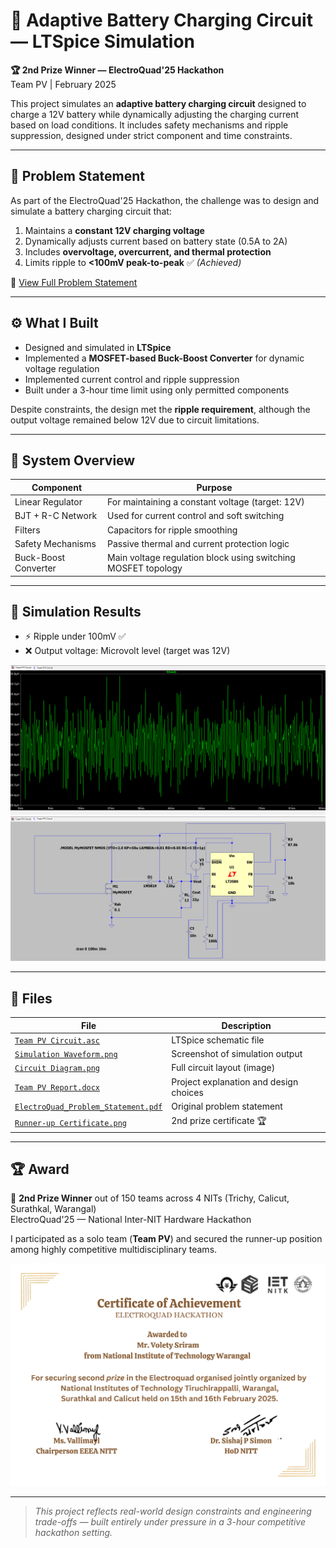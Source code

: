 # 🔋 Adaptive Battery Charging Circuit — LTSpice Simulation

**🏆 2nd Prize Winner — ElectroQuad'25 Hackathon**  
Team PV | February 2025

This project simulates an **adaptive battery charging circuit** designed to charge a 12V battery while dynamically adjusting the charging current based on load conditions. It includes safety mechanisms and ripple suppression, designed under strict component and time constraints.

---

## 🎯 Problem Statement

As part of the ElectroQuad'25 Hackathon, the challenge was to design and simulate a battery charging circuit that:

1. Maintains a **constant 12V charging voltage**
2. Dynamically adjusts current based on battery state (0.5A to 2A)
3. Includes **overvoltage, overcurrent, and thermal protection**
4. Limits ripple to **<100mV peak-to-peak** ✅ *(Achieved)*

📄 [View Full Problem Statement](docs/ElectroQuad_Problem_Statement.pdf)

---

## ⚙️ What I Built

- Designed and simulated in **LTSpice**
- Implemented a **MOSFET-based Buck-Boost Converter** for dynamic voltage regulation
- Implemented current control and ripple suppression
- Built under a 3-hour time limit using only permitted components

Despite constraints, the design met the **ripple requirement**, although the output voltage remained below 12V due to circuit limitations.

---

## 🧩 System Overview

| Component          | Purpose                                         |
|--------------------|-------------------------------------------------|
| Linear Regulator   | For maintaining a constant voltage (target: 12V)|
| BJT + R-C Network  | Used for current control and soft switching     |
| Filters            | Capacitors for ripple smoothing                 |
| Safety Mechanisms  | Passive thermal and current protection logic    |
| Buck-Boost Converter | Main voltage regulation block using switching MOSFET topology |

---

## 🧪 Simulation Results

- ⚡ Ripple under 100mV ✅
- ❌ Output voltage: Microvolt level (target was 12V)

![Simulation Waveform](results/Simulation%20Waveform.png)  
![Circuit Diagram](results/Circuit%20Diagram.png)

---

## 📁 Files

| File                                | Description                                      |
|-------------------------------------|--------------------------------------------------|
| [`Team PV Circuit.asc`](circuit/Team%20PV%20Circuit.asc)        | LTSpice schematic file                           |
| [`Simulation Waveform.png`](results/Simulation%20Waveform.png)  | Screenshot of simulation output                  |
| [`Circuit Diagram.png`](results/Circuit%20Diagram.png)          | Full circuit layout (image)                      |
| [`Team PV Report.docx`](docs/Team%20PV%20Report.docx)           | Project explanation and design choices           |
| [`ElectroQuad_Problem_Statement.pdf`](docs/ElectroQuad_Problem_Statement.pdf) | Original problem statement                      |
| [`Runner-up Certificate.png`](docs/Runner-up%20Certificate.png) | 2nd prize certificate 🏆                         |

---

## 🏆 Award

🥈 **2nd Prize Winner** out of 150 teams across 4 NITs (Trichy, Calicut, Surathkal, Warangal)  
ElectroQuad'25 — National Inter-NIT Hardware Hackathon

I participated as a solo team (**Team PV**) and secured the runner-up position among highly competitive multidisciplinary teams.

![Runner-up Certificate](docs/Runner-up%20Certificate.png)

---

> *This project reflects real-world design constraints and engineering trade-offs — built entirely under pressure in a 3-hour competitive hackathon setting.*
